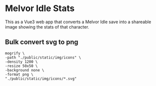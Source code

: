 # Melvor Idle Stats

This as a Vue3 web app that converts a Melvor Idle save into a shareable image showing the stats of that character.

## Bulk convert svg to png

```
mogrify \
-path "./public/static/img/icons" \
-density 1200 \
-resize 50x50 \
-background none \
-format png \
"./public/static/img/icons/*.svg"
```
